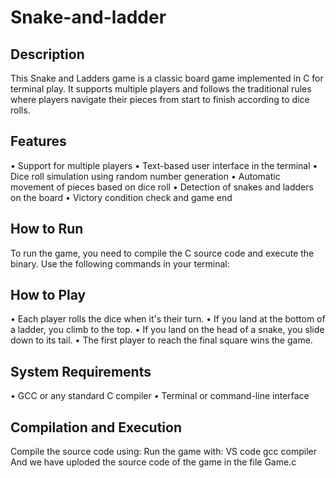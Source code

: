 # Snake-and-ladder


## Description
This Snake and Ladders game is a classic board game implemented in C for terminal play. It supports multiple players and follows the traditional rules where players navigate their pieces from start to finish according to dice rolls.

## Features
•⁠  ⁠Support for multiple players
•⁠  ⁠Text-based user interface in the terminal
•⁠  ⁠Dice roll simulation using random number generation
•⁠  ⁠Automatic movement of pieces based on dice roll
•⁠  ⁠Detection of snakes and ladders on the board
•⁠  ⁠Victory condition check and game end

## How to Run
To run the game, you need to compile the C source code and execute the binary. Use the following commands in your terminal:
## How to Play
•⁠  ⁠Each player rolls the dice when it's their turn.
•⁠  ⁠If you land at the bottom of a ladder, you climb to the top.
•⁠  ⁠If you land on the head of a snake, you slide down to its tail.
•⁠  ⁠The first player to reach the final square wins the game.

## System Requirements
•⁠  ⁠GCC or any standard C compiler
•⁠  ⁠Terminal or command-line interface

## Compilation and Execution
Compile the source code using:
Run the game with:
VS code gcc compiler
And we have uploded the source code of the game in the file Game.c

